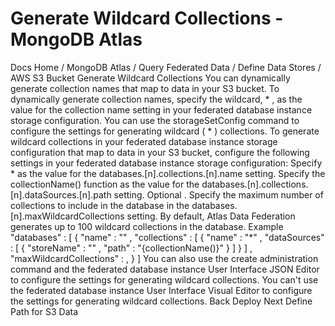 # Generate Wildcard Collections - MongoDB Atlas


Docs Home / MongoDB Atlas / Query Federated Data / Define Data Stores / AWS S3 Bucket Generate Wildcard Collections You can dynamically generate collection names that map to data in your S3 bucket. To dynamically generate collection names, specify the
wildcard, * , as the value for the collection name setting in your
federated database instance storage configuration. You can use the storageSetConfig command to configure the settings for generating wildcard ( * )
collections. To generate wildcard collections in your federated database instance storage configuration
that map to data in your S3 bucket, configure the following settings
in your federated database instance storage configuration: Specify * as the value for the databases.[n].collections.[n].name setting. Specify the collectionName() function as the value for the databases.[n].collections.[n].dataSources.[n].path setting. Optional . Specify the maximum number of collections to include in
the database in the databases.[n].maxWildcardCollections setting. By
default, Atlas Data Federation generates up to 100 wildcard collections in the
database. Example "databases" : [ { "name" : "<db-name>" , "collections" : [ { "name" : "*" , "dataSources" : [ { "storeName" : "<s3-store-name>" , "path" : "{collectionName()}" } ] } ] , "maxWildcardCollections" : <integer> , } ] You can also use the create administration command and the federated database instance User Interface JSON Editor to
configure the settings for generating wildcard collections. You can't
use the federated database instance User Interface Visual Editor to configure the settings
for generating wildcard collections. Back Deploy Next Define Path for S3 Data
